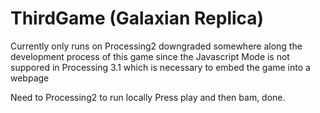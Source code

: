 ThirdGame (Galaxian Replica)
==============

Currently only runs on Processing2
downgraded somewhere along the development process of this game
since the Javascript Mode is not suppored in Processing 3.1
which is necessary to embed the game into a webpage


Need to Processing2 to run locally
Press play and then bam, done.